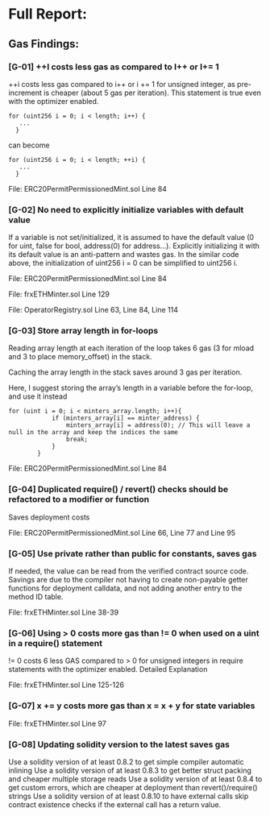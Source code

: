 # Full Report:

## Gas Findings:

### [G-01] ++I costs less gas as compared to I++ or I+= 1
++i costs less gas compared to i++ or i += 1 for unsigned integer, as pre-increment is cheaper (about 5 gas per iteration). This statement is true even with the optimizer enabled.
```
for (uint256 i = 0; i < length; i++) {
   ...
  }
```
can become
```
for (uint256 i = 0; i < length; ++i) {
   ...
  }
```
File: ERC20PermitPermissionedMint.sol Line 84

### [G-02] No need to explicitly initialize variables with default value
If a variable is not set/initialized, it is assumed to have the default value (0 for uint, false for bool, address(0) for address…). Explicitly initializing it with its default value is an anti-pattern and wastes gas. In the similar code above, the initialization of uint256 i = 0 can be simplified to uint256 i.

File: ERC20PermitPermissionedMint.sol Line 84

File: frxETHMinter.sol Line 129

File: OperatorRegistry.sol Line 63, Line 84, Line 114

### [G-03] Store array length in for-loops
Reading array length at each iteration of the loop takes 6 gas (3 for mload and 3 to place memory_offset) in the stack.

Caching the array length in the stack saves around 3 gas per iteration.

Here, I suggest storing the array’s length in a variable before the for-loop, and use it instead
```
for (uint i = 0; i < minters_array.length; i++){ 
            if (minters_array[i] == minter_address) {
                minters_array[i] = address(0); // This will leave a null in the array and keep the indices the same
                break;
            }
        }
```
File: ERC20PermitPermissionedMint.sol Line 84

### [G-04] Duplicated require() / revert() checks should be refactored to a modifier or function
Saves deployment costs

File: ERC20PermitPermissionedMint.sol Line 66, Line 77 and Line 95

### [G-05] Use private rather than public for constants, saves gas
If needed, the value can be read from the verified contract source code. Savings are due to the compiler not having to create non-payable getter functions for deployment calldata, and not adding another entry to the method ID table.

File: frxETHMinter.sol Line 38-39

### [G-06] Using > 0 costs more gas than != 0 when used on a uint in a require() statement
!= 0 costs 6 less GAS compared to > 0 for unsigned integers in require statements with the optimizer enabled. Detailed Explanation

File: frxETHMinter.sol Line 125-126

### [G-07] x += y costs more gas than x = x + y for state variables
File: frxETHMinter.sol Line 97

### [G-08] Updating solidity version to the latest saves gas
Use a solidity version of at least 0.8.2 to get simple compiler automatic inlining Use a solidity version of at least 0.8.3 to get better struct packing and cheaper multiple storage reads Use a solidity version of at least 0.8.4 to get custom errors, which are cheaper at deployment than revert()/require() strings Use a solidity version of at least 0.8.10 to have external calls skip contract existence checks if the external call has a return value.
